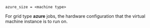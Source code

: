     azure_size = <machine type>

For grid type **azure** jobs, the hardware configuration that the
virtual machine instance is to run on.
